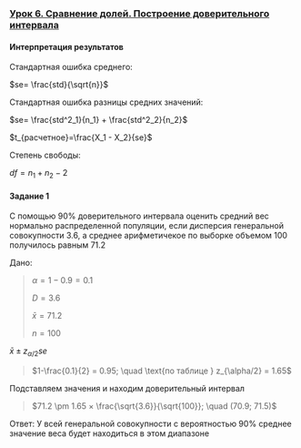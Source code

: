 ### [Урок 6. Сравнение долей. Построение доверительного интервала](https://gb.ru/lessons/447658)

#### Интерпретация результатов

Стандартная ошибка среднего:

$se= \frac{std}{\sqrt{n}}$

Стандартная ошибка разницы средних значений:

$se= \frac{std^2_1}{n_1} + \frac{std^2_2}{n_2}$

$t_{расчетное}=\frac{X_1 - X_2}{se}$

Степень свободы:

$df = n_1+n_2-2$

#### Задание 1

С помощью 90% доверительного интервала оценить средний вес нормально
распределенной популяции, если дисперсия генеральной совокупности 3.6, а среднее
арифметичекое по выборке объемом 100 получилось равным 71.2

Дано:

> $\alpha = 1-0.9 = 0.1$
>
> $D = 3.6$
>
> $\bar{x} = 71.2$
>
> $n = 100$

$\bar{x} \pm z_{\alpha/2} se$

> $1-\frac{0.1}{2} = 0.95; \quad \text{по таблице } z_{\alpha/2} = 1.65$

Подставляем значения и находим доверительный интервал

> $71.2 \pm 1.65 × \frac{\sqrt{3.6}}{\sqrt{100}}; \quad (70.9; 71.5)$

Ответ: У всей генеральной совокупности с вероятностью 90% среднее значение веса будет находиться в этом диапазоне

